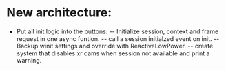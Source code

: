 # New architecture:

- Put all init logic into the buttons:
-- Initialize session, context and frame request in one async funtion.
-- call a session initialzed event on init.
-- Backup winit settings and override with ReactiveLowPower.
-- create system that disables xr cams when session not available and print a warning.
